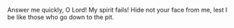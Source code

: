 Answer me quickly, O Lord! My spirit fails! Hide not your face from me, lest I be like those who go down to the pit.

